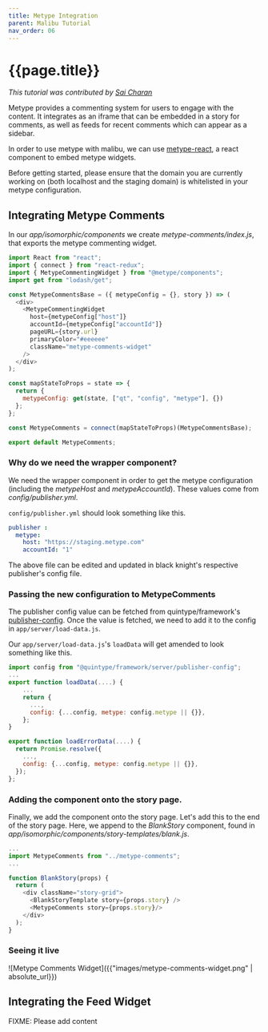 ```yaml
---
title: Metype Integration
parent: Malibu Tutorial
nav_order: 06
---
```


# {{page.title}}

*This tutorial was contributed by [Sai Charan](https://twitter.com/saiicharan)*

Metype provides a commenting system for users to engage with the content. It integrates as an iframe that can be embedded in a story for comments, as well as feeds for recent comments which can appear as a sidebar.

In order to use metype with malibu, we can use [metype-react](https://github.com/quintype/metype-react), a react component to embed metype widgets.

Before getting started, please ensure that the domain you are currently working on (both localhost and the staging domain) is whitelisted in your metype configuration.

## Integrating Metype Comments

In our *app/isomorphic/components* we create *metype-comments/index.js*, that exports the metype commenting widget.

```javascript
import React from "react";
import { connect } from "react-redux";
import { MetypeCommentingWidget } from "@metype/components";
import get from "lodash/get";

const MetypeCommentsBase = ({ metypeConfig = {}, story }) => (
  <div>
    <MetypeCommentingWidget
      host={metypeConfig["host"]}
      accountId={metypeConfig["accountId"]}
      pageURL={story.url}
      primaryColor="#eeeeee"
      className="metype-comments-widget"
    />
  </div>
);

const mapStateToProps = state => {
  return {
    metypeConfig: get(state, ["qt", "config", "metype"], {})
  };
};

const MetypeComments = connect(mapStateToProps)(MetypeCommentsBase);

export default MetypeComments;
```

### Why do we need the wrapper component?

We need the wrapper component in order to get the metype configuration (including the *metypeHost* and *metypeAccountId*). These values come from *config/publisher.yml*.

`config/publisher.yml` should look something like this.

```yaml
publisher :
  metype:
    host: "https://staging.metype.com"
    accountId: "1"
```

The above file can be edited and updated in black knight's respective publisher's config file.

### Passing the new configuration to MetypeComments

The publisher config value can be fetched from quintype/framework's [publisher-config](https://developers.quintype.com/quintype-node-framework/module-publisher-config.html). Once the value is fetched, we need to add it to the config in `app/server/load-data.js`.

Our `app/server/load-data.js`'s `loadData` will get amended to look something like this.

```javascript
import config from "@quintype/framework/server/publisher-config";
...
export function loadData(....) {
    ...
    return {
      ...,
      config: {...config, metype: config.metype || {}},
    };
}

export function loadErrorData(....) {
  return Promise.resolve({
    ...,
    config: {...config, metype: config.metype || {}},
  });
};
```

### Adding the component onto the story page.

Finally, we add the component onto the story page. Let's add this to the end of the story page. Here, we append to the *BlankStory* component, found in *app/isomorphic/components/story-templates/blank.js*.

```javascript
...
import MetypeComments from "../metype-comments";
...

function BlankStory(props) {
  return (
    <div className="story-grid">
      <BlankStoryTemplate story={props.story} />
      <MetypeComments story={props.story}/>
    </div>
  );
}
```

### Seeing it live

![Metype Comments Widget]({{"images/metype-comments-widget.png" | absolute_url}})

## Integrating the Feed Widget

FIXME: Please add content
